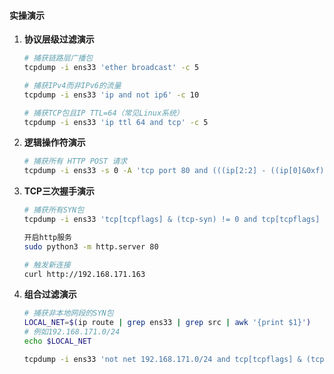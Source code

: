 #### **实操演示**
1. **协议层级过滤演示**  
   ```bash
   # 捕获链路层广播包
   tcpdump -i ens33 'ether broadcast' -c 5
   
   # 捕获IPv4而非IPv6的流量
   tcpdump -i ens33 'ip and not ip6' -c 10
   
   # 捕获TCP包且IP TTL=64（常见Linux系统）
   tcpdump -i ens33 'ip ttl 64 and tcp' -c 5
   ```

2. **逻辑操作符演示**  
   ```bash
   # 捕获所有 HTTP POST 请求
   tcpdump -i ens33 -s 0 -A 'tcp port 80 and (((ip[2:2] - ((ip[0]&0xf)<<2)) - ((tcp[12]&0xf0)>>2)) != 0)'

   ```

3. **TCP三次握手演示**  
   ```bash
   # 捕获所有SYN包
   tcpdump -i ens33 'tcp[tcpflags] & (tcp-syn) != 0 and tcp[tcpflags] & (tcp-ack) == 0'
   
   开启http服务
   sudo python3 -m http.server 80
   
   # 触发新连接
   curl http://192.168.171.163
   ```

4. **组合过滤演示**  
   ```bash
   # 捕获非本地网段的SYN包
   LOCAL_NET=$(ip route | grep ens33 | grep src | awk '{print $1}')
   # 例如192.168.171.0/24
   echo $LOCAL_NET 

   tcpdump -i ens33 'not net 192.168.171.0/24 and tcp[tcpflags] & (tcp-syn) != 0 and tcp[tcpflags] & (tcp-ack) == 0'
   ```
